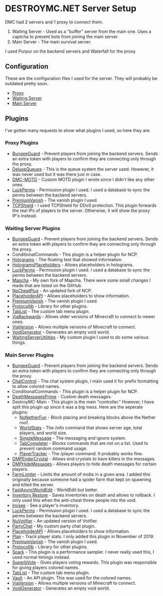 # DESTROYMC.NET Server Setup

DMC had 2 servers and 1 proxy to connect them.
1. Waiting Server - Used as a "buffer" server from the main one. Uses a captcha to prevent bots from joining the main server.
2. Main Server - The main survival server.

I used Purpur on the backend servers and Waterfall for the proxy.

## Configuration
These are the configuration files I used for the server. They will probably be outdated pretty soon.
* [Proxy](https://github.com/DESTROYMC-NET/Server-Info/tree/master/Proxy-Server)
* [Waiting Server](https://github.com/DESTROYMC-NET/Server-Info/tree/master/Waiting-Server)
* [Main Server](https://github.com/DESTROYMC-NET/Server-Info/tree/master/Main-Server)

## Plugins
I've gotten many requests to show what plugins I used, so here they are.

### Proxy Plugins
* [BungeeGuard](https://github.com/lucko/BungeeGuard) - Prevent players from joining the backend servers. Sends an extra token with players to confirm they are connecting only through the proxy.
* [DeluxeQueues](https://www.spigotmc.org/resources/deluxequeues-20-sale-titlebars-actionbars-donor-bypass-and-more.69390/) - This is the queue system the server used. However, it was never used but it was there just in case.
* [DMC-MOTD](https://github.com/DESTROYMC-NET/DMC-MOTD) - Custom MOTD plugin I wrote since I didn't like any other ones.
* [LuckPerms](https://luckperms.net/) - Permission plugin I used. I used a database to sync the perms between the backend servers.
* [PremiumVanish](https://www.spigotmc.org/resources/premiumvanish-stay-hidden-bungee-support.14404/) - The vanish plugin I used.
* [TCPShield](https://github.com/TCPShield/RealIP) - I used TCPShield for DDoS protection. This plugin forwards the real IPs of players to the server. Otherwise, it will show the proxy IP's instead.
### Waiting Server Plugins
* [BungeeGuard](https://github.com/lucko/BungeeGuard) - Prevent players from joining the backend servers. Sends an extra token with players to confirm they are connecting only through the proxy.
* ConditionalCommands - This plugin is a helper plugin for NCP.
* [Holograms](https://www.spigotmc.org/resources/holograms.4924/) - The floating text that showed information.
* [HologramsPlaceholders](https://www.spigotmc.org/resources/holograms-placeholders.19813/) - Allows placeholders in holograms.
* [LuckPerms](https://luckperms.net/) - Permission plugin I used. I used a database to sync the perms between the backend servers.
* [Mapcha](https://github.com/DESTROYMC-NET/mapcha) - My own fork of Mapcha. There were some small changes I made that are listed on the GitHub.
* [NoCheatPlus](https://www.mc-market.org/resources/475/) - An updated fork of NCP.
* [PlaceholderAPI](https://www.spigotmc.org/resources/placeholderapi.6245/) - Allows placeholders to show information.
* [PremiumVanish](https://www.spigotmc.org/resources/premiumvanish-stay-hidden-bungee-support.14404/) - The vanish plugin I used.
* [Protocollib](https://www.spigotmc.org/resources/protocollib.1997/) - Library for other plugins.
* [TabList](https://www.spigotmc.org/resources/animated-tab-tablist.46229/) - The custom tab menu plugin.
* [ViaBackwards](https://www.spigotmc.org/resources/viabackwards.27448/) - Allows older versions of Minecraft to connect to newer ones.
* [ViaVersion](https://www.spigotmc.org/resources/viaversion.19254/) - Allows multiple versions of Minecraft to connect.
* [VoidGenerator](https://www.spigotmc.org/resources/voidgenerator.25391/) - Generates an empty void world.
* [WaitingServerUtilities](https://github.com/DESTROYMC-NET/WaitingServerUtilities) - My custom plugin I used to do some various things.
### Main Server Plugins
* [BungeeGuard](https://github.com/lucko/BungeeGuard) - Prevent players from joining the backend servers. Sends an extra token with players to confirm they are connecting only through the proxy.
* [ChatControl](https://www.spigotmc.org/resources/chatcontrol%E2%84%A2-the-ultimate-chat-plugin-500-000-downloads-1-2-5-1-16-2.271/) - The chat system plugin, I main used it for prefix formatting to allow colored names.
* ConditionalCommands - This plugin is a helper plugin for NCP.
* [DeathMessagesPrime](https://www.spigotmc.org/resources/deathmessagesprime.3789/) - Custom death messages.
* DestroyMC-Main - This plugin is the main "controller." However, I have split this plugin up since it was a big mess. Here are the seperate plugins:
    * [NoNetherFun](https://github.com/DESTROYMC-NET/NoNetherFun) - Block placing and breaking blocks above the Nether roof.
    * [WorldStats](https://github.com/DESTROYMC-NET/WorldStats) - The /info command that shows server age, total players, and world size.
    * [SimpleMessage](https://github.com/DESTROYMC-NET/SimpleMessage) - The messaging and ignore system.
    * [TabCompleter](https://github.com/DESTROYMC-NET/TabCompleter) - Blocks commands that are not on a list. Used to prevent random command usage.
    * [PlayerTracker](https://github.com/DESTROYMC-NET/PlayerTracker) - The /player command. It probably works fine.
* [DMPEnderCrystal](https://www.spigotmc.org/resources/dmpendercrystal.74768/) - Allows end crystals to have killers in the messages.
* [DMPHideMessages](https://www.spigotmc.org/resources/dmphidemessages.43080/) - Allows players to hide death messages for certain players.
* [FarmLimiter](https://www.spigotmc.org/resources/farm-limiter.1419/) - Limits the amount of mobs in a given area. I added this originally because someone had a spider farm that kept on spawning and killed the server.
* [FastAsyncWorldEdit](https://www.spigotmc.org/resources/fast-async-worldedit.13932/) - WorldEdit but better.
* [Inventory Restore](https://www.spigotmc.org/resources/inventory-restore-remastered.22027/) - Saves inventories on death and allows to rollback. I only used this when the anti-cheat threw people into the void.
* [Invsee](https://www.spigotmc.org/resources/invsee.60500/) - See a player's inventory.
* [LuckPerms](https://luckperms.net/) - Permission plugin I used. I used a database to sync the perms between the backend servers.
* [NuVotifier](https://www.spigotmc.org/resources/nuvotifier.13449/) - An updated version of Votifier.
* [PartyChat](https://github.com/DESTROYMC-NET/PartyChat) - My custom party chat plugin.
* [PlaceholderAPI](https://www.spigotmc.org/resources/placeholderapi.6245/) - Allows placeholders to show information.
* [Plan](https://www.spigotmc.org/resources/plan-player-analytics.32536/) - Track player stats. I only added this plugin in November of 2019.
* [PremiumVanish](https://www.spigotmc.org/resources/premiumvanish-stay-hidden-bungee-support.14404/) - The vanish plugin I used.
* [Protocollib](https://www.spigotmc.org/resources/protocollib.1997/) - Library for other plugins.
* [Spark](https://www.spigotmc.org/resources/spark.57242/) - This plugin is a performance sampler. I never really used this, I used normal timings instead.
* [SuperbVote](https://www.spigotmc.org/resources/superbvote.11626/) - Gives players voting rewards. This plugin was responsible for giving players colored names.
* [TabList](https://www.spigotmc.org/resources/animated-tab-tablist.46229/) - The custom tab menu plugin.
* [Vault](https://www.spigotmc.org/resources/vault.34315/) - An API plugin. This was used for the colored names.
* [ViaVersion](https://www.spigotmc.org/resources/viaversion.19254/) - Allows multiple versions of Minecraft to connect.
* [VoidGenerator](https://www.spigotmc.org/resources/voidgenerator.25391/) - Generates an empty void world.

